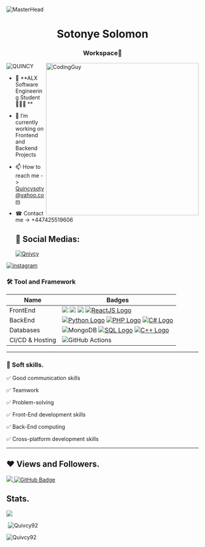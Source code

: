 ![MasterHead](url)
<h1 align="center">Sotonye Solomon</h1>
<h3 align="center">Workspace🚀</h3>
<img align= "right" alt="CodingGuy" width="400" src="url">
<p align="left"> <img src="username=Quivcy92&label=Profile%70views&color=0e75b6&style=flat" alt="QUINCY" /> </p>

- 🔭 **ALX Software Engineering Student 👨🏽‍🎓 **

- 🔭 I’m currently working on Frontend and Backend Projects

- 📫 How to reach me -> Quincysoty@yahoo.com

- ☎ Contact me -> +447425519606

   ## 🔗 Social Medias:
   <p align="left"> <a href="https://twitter.com/Quivcy" target="blank"><img src="https://img.shields.io/twitter/follow/Quivcy?logo=twitter&style=for-the-badge" alt="Qnivcy" /></a> </p>
[![instagram](https://img.shields.io/badge/instagram-1DA1F2?style=for-the-badge&logo=instagram&logoColor=white)](https://www.instagram.com/Quivcy/)

  ### 🛠 Tool and Framework
  Name | Badges
  --- | --- 
  FrontEnd  |  <img src="https://img.shields.io/badge/JavaScript-323330?style=for-the-badge&logo=javascript&logoColor=F7DF1E" /> <img src="https://img.shields.io/badge/CSS-1572B6?style=for-the-badge&logo=css3&logoColor=white" /> <img src="https://img.shields.io/badge/HTML-E34F26?style=for-the-badge&logo=html5&logoColor=white" /> [![ReactJS Logo](https://upload.wikimedia.org/wikipedia/commons/thumb/a/a7/React-icon.svg/1280px-React-icon.svg.png)](https://reactjs.org/)
  BackEnd | [![Python Logo](https://www.python.org/static/community_logos/python-logo.png)](https://www.python.org/) [![PHP Logo](https://www.php.net/images/logos/new-php-logo.png)](https://www.php.net/) [![C# Logo](https://upload.wikimedia.org/wikipedia/commons/7/7a/C_Sharp_logo.svg)](https://docs.microsoft.com/en-us/dotnet/csharp/)
  Databases  | ![MongoDB](https://img.shields.io/badge/MongoDB-%234ea94b.svg?style=for-the-badge&logo=mongodb&logoColor=white) [![SQL Logo](https://upload.wikimedia.org/wikipedia/commons/6/63/SQL_logo.png)](https://en.wikipedia.org/wiki/SQL) [![C++ Logo](https://upload.wikimedia.org/wikipedia/commons/1/18/ISO_C%2B%2B_Logo.svg)](https://isocpp.org/)
  CI/CD & Hosting   | ![GitHub Actions](https://img.shields.io/badge/github%20actions-%232671E5.svg?style=for-the-badge&logo=githubactions&logoColor=white)
</p> 

<hr>

### 👔 Soft skills.

✅ Good communication skills

✅ Teamwork

✅ Problem-solving

✅ Front-End development skills

✅ Back-End computing

✅ Cross-platform development skills

<hr>

## ❤ Views and Followers.

<a href="https://github.com/Quivcy92/github-profile-views-counter">
    <img src="https://komarev.com/ghpvc/?username=Quivcy92">
</a>
<a href="https://github.com/Quivcy92?tab=followers"><img src="https://img.shields.io/github/followers/Quivcy92?label=Followers&style=social" alt="GitHub Badge"></a>


 <br>
 
## Stats.
 <p><img align="center" src="https://github-readme-stats.vercel.app/api/top-langs/?username=Quivcy92&layout=compact&theme=dark&hide_border=false" /></p>
<p>&nbsp;<img align="center" src="https://github-readme-stats.vercel.app/api?username=Quivcy92&show_icons=true&locale=en&theme=onedark" alt="Quivcy92" /></p>

<p><img align="center" src="https://github-readme-streak-stats.herokuapp.com/?user=Quivcy92&theme=dark" alt="Quivcy92" /></p>
<br/>
